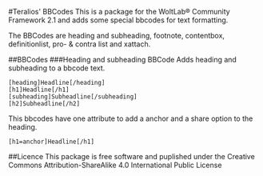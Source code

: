 #Teralios' BBCodes
This is a package for the WoltLab® Community Framework 2.1 and adds some special bbcodes for text formatting.

The BBCodes are heading and subheading, footnote, contentbox, definitionlist, pro- & contra list and xattach.

##BBCodes
###Heading and subheading BBCode
Adds heading and subheading to a bbcode text.
```
[heading]Headline[/heading]
[h1]Headline[/h1]
[subheading]Subheadline[/subheading]
[h2]Subheadline[/h2]
```

This bbcodes have one attribute to add a anchor and a share option to the heading.
```
[h1=anchor]Headline[/h1]
```


##Licence
This package is free software and puplished under the Creative Commons Attribution-ShareAlike 4.0 International Public License
